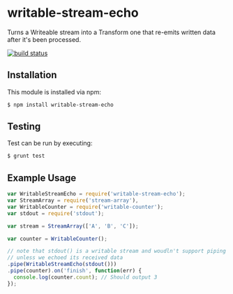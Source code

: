 # writable-stream-echo

Turns a Writeable stream into a Transform one that re-emits written data after it's been processed.

[![build status](https://secure.travis-ci.org/allain/writable-stream-echo.png)](http://travis-ci.org/allain/writable-stream-echo)

## Installation

This module is installed via npm:

``` bash
$ npm install writable-stream-echo
```

## Testing

Test can be run by executing:

``` bash
$ grunt test
```

## Example Usage

``` js
var WritableStreamEcho = require('writable-stream-echo');
var StreamArray = require('stream-array'),
var WritableCounter = require('writable-counter');
var stdout = require('stdout');

var stream = StreamArray(['A', 'B', 'C']);

var counter = WritableCounter();

// note that stdout() is a writable stream and woudln't support piping further
// unless we echoed its received data
.pipe(WritableStreamEcho(stdout()))
.pipe(counter).on('finish', function(err) {
  console.log(counter.count); // Should output 3
});

```
